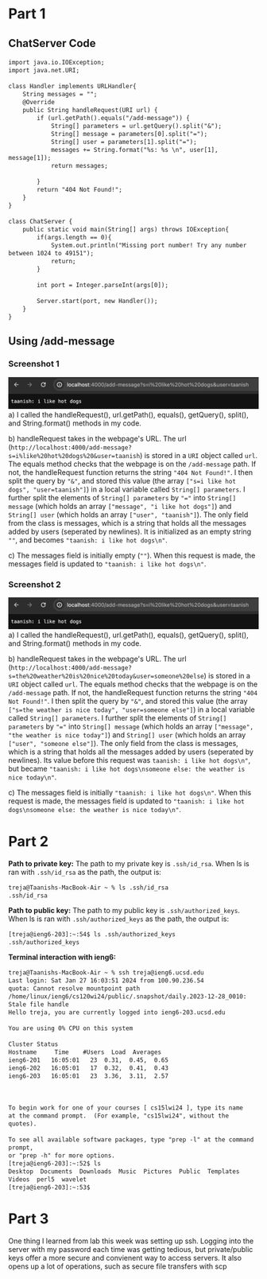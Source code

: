# Part 1
## ChatServer Code
```
import java.io.IOException;
import java.net.URI;

class Handler implements URLHandler{
    String messages = "";
    @Override
    public String handleRequest(URI url) {
        if (url.getPath().equals("/add-message")) {
            String[] parameters = url.getQuery().split("&");
            String[] message = parameters[0].split("=");
            String[] user = parameters[1].split("=");
            messages += String.format("%s: %s \n", user[1], message[1]);
            return messages;
            
        }
        return "404 Not Found!";
    }
}

class ChatServer {
    public static void main(String[] args) throws IOException{
        if(args.length == 0){
            System.out.println("Missing port number! Try any number between 1024 to 49151");
            return;
        }

        int port = Integer.parseInt(args[0]);

        Server.start(port, new Handler());
    }
}
```

## Using /add-message
### Screenshot 1
![First screenshot of /add-message](/w3-lr-1.png)
a) I called the handleRequest(), url.getPath(), equals(), getQuery(), split(), and String.format() methods in my code.

b) handleRequest takes in the webpage's URL. The url (`http://localhost:4000/add-message?s=i%like%20hot%20dogs%20&user=taanish`) is stored in a `URI` object called `url`. The equals method checks that the webpage is on the `/add-message` path. If not, the handleRequest function returns the string `"404 Not Found!"`. I then split the query by `"&"`, and stored this value (the array `["s=i like hot dogs", "user=taanish"]`) in a local variable called `String[] parameters`. I further split the elements of `String[] parameters` by `"="` into `String[] message` (which holds an array `["message", "i like hot dogs"]`) and `String[] user` (which holds an array `["user", "taanish"]`). The only field from the class is messages, which is a string that holds all the messages added by users (seperated by newlines). It is initialized as an empty string `""`, and becomes `"taanish: i like hot dogs\n"`.

c) The messages field is initially empty (`""`). When this request is made, the messages field is updated to `"taanish: i like hot dogs\n"`.

### Screenshot 2
![First screenshot of /add-message](/w3-lr-1.png)
a) I called the handleRequest(), url.getPath(), equals(), getQuery(), split(), and String.format() methods in my code.

b) handleRequest takes in the webpage's URL. The url (`http://localhost:4000/add-message?s=the%20weather%20is%20nice%20today&user=someone%20else`) is stored in a `URI` object called `url`. The equals method checks that the webpage is on the `/add-message` path. If not, the handleRequest function returns the string `"404 Not Found!"`. I then split the query by `"&"`, and stored this value (the array `["s=the weather is nice today", "user=someone else"]`) in a local variable called `String[] parameters`. I further split the elements of `String[] parameters` by `"="` into `String[] message` (which holds an array `["message", "the weather is nice today"]`) and `String[] user` (which holds an array `["user", "someone else"]`). The only field from the class is messages, which is a string that holds all the messages added by users (seperated by newlines). Its value before this request was `taanish: i like hot dogs\n"`, but became `"taanish: i like hot dogs\nsomeone else: the weather is nice today\n"`.

c) The messages field is initially `"taanish: i like hot dogs\n"`. When this request is made, the messages field is updated to `"taanish: i like hot dogs\nsomeone else: the weather is nice today\n"`.

# Part 2
**Path to private key:** The path to my private key is `.ssh/id_rsa`. When ls is ran with `.ssh/id_rsa` as the path, the output is:
```
treja@Taanishs-MacBook-Air ~ % ls .ssh/id_rsa
.ssh/id_rsa
```

**Path to public key:** The path to my public key is `.ssh/authorized_keys`. When ls is ran with `.ssh/authorized_keys` as the path, the output is:
```
[treja@ieng6-203]:~:54$ ls .ssh/authorized_keys 
.ssh/authorized_keys
```

**Terminal interaction with ieng6:**
```
treja@Taanishs-MacBook-Air ~ % ssh treja@ieng6.ucsd.edu
Last login: Sat Jan 27 16:03:51 2024 from 100.90.236.54
quota: Cannot resolve mountpoint path /home/linux/ieng6/cs120wi24/public/.snapshot/daily.2023-12-28_0010: Stale file handle
Hello treja, you are currently logged into ieng6-203.ucsd.edu

You are using 0% CPU on this system

Cluster Status 
Hostname     Time    #Users  Load  Averages  
ieng6-201   16:05:01   23  0.31,  0.45,  0.65
ieng6-202   16:05:01   17  0.32,  0.41,  0.43
ieng6-203   16:05:01   23  3.36,  3.11,  2.57

 

To begin work for one of your courses [ cs15lwi24 ], type its name 
at the command prompt.  (For example, "cs15lwi24", without the quotes).

To see all available software packages, type "prep -l" at the command prompt,
or "prep -h" for more options.
[treja@ieng6-203]:~:52$ ls 
Desktop  Documents  Downloads  Music  Pictures  Public  Templates  Videos  perl5  wavelet
[treja@ieng6-203]:~:53$ 
```

# Part 3
One thing I learned from lab this week was setting up ssh. Logging into the server with my password each time was getting tedious, but private/public keys offer a more secure and convienent way to access servers. It also opens up a lot of operations, such as secure file transfers with scp

